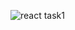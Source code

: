 
![react task1](https://user-images.githubusercontent.com/75548742/136215224-1e50d6be-b784-468c-97d8-407a53c2366c.jpg)
